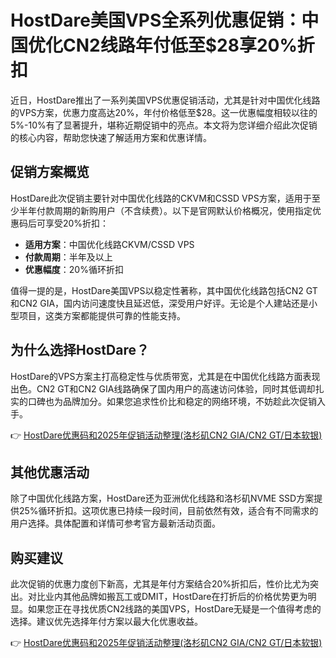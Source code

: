 # HostDare美国VPS全系列优惠促销：中国优化CN2线路年付低至$28享20%折扣

近日，HostDare推出了一系列美国VPS优惠促销活动，尤其是针对中国优化线路的VPS方案，优惠力度高达20%，年付价格低至$28。这一优惠幅度相较以往的5%-10%有了显著提升，堪称近期促销中的亮点。本文将为您详细介绍此次促销的核心内容，帮助您快速了解适用方案和优惠详情。

## 促销方案概览

HostDare此次促销主要针对中国优化线路的CKVM和CSSD VPS方案，适用于至少半年付款周期的新购用户（不含续费）。以下是官网默认价格概况，使用指定优惠码后可享受20%折扣：

- **适用方案**：中国优化线路CKVM/CSSD VPS
- **付款周期**：半年及以上
- **优惠幅度**：20%循环折扣

值得一提的是，HostDare美国VPS以稳定性著称，其中国优化线路包括CN2 GT和CN2 GIA，国内访问速度快且延迟低，深受用户好评。无论是个人建站还是小型项目，这类方案都能提供可靠的性能支持。

## 为什么选择HostDare？

HostDare的VPS方案主打高稳定性与优质带宽，尤其是在中国优化线路方面表现出色。CN2 GT和CN2 GIA线路确保了国内用户的高速访问体验，同时其低调却扎实的口碑也为品牌加分。如果您追求性价比和稳定的网络环境，不妨趁此次促销入手。

👉 [HostDare优惠码和2025年促销活动整理(洛杉矶CN2 GIA/CN2 GT/日本软银)](https://bit.ly/hostdare)

## 其他优惠活动

除了中国优化线路方案，HostDare还为亚洲优化线路和洛杉矶NVME SSD方案提供25%循环折扣。这项优惠已持续一段时间，目前依然有效，适合有不同需求的用户选择。具体配置和详情可参考官方最新活动页面。

## 购买建议

此次促销的优惠力度创下新高，尤其是年付方案结合20%折扣后，性价比尤为突出。对比业内其他品牌如搬瓦工或DMIT，HostDare在打折后的价格优势更为明显。如果您正在寻找优质CN2线路的美国VPS，HostDare无疑是一个值得考虑的选择。建议优先选择年付方案以最大化优惠收益。

👉 [HostDare优惠码和2025年促销活动整理(洛杉矶CN2 GIA/CN2 GT/日本软银)](https://bit.ly/hostdare)